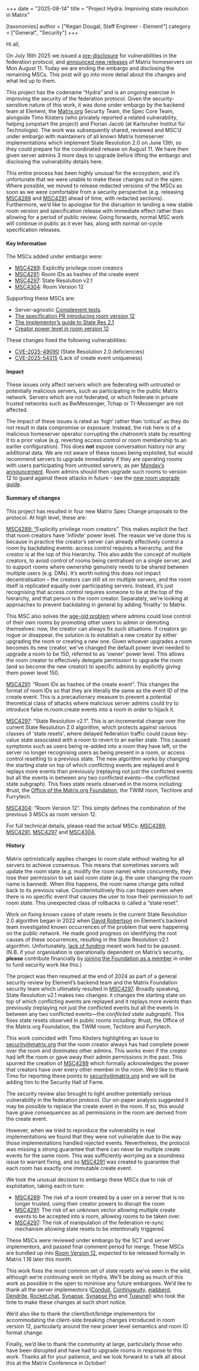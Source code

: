 +++
date = "2025-08-14"
title = "Project Hydra: Improving state resolution in Matrix"

[taxonomies]
author = ["Kegan Dougal, Staff Engineer - Element"]
category = ["General", "Security"]
+++

Hi all,

On July 16th 2025 we issued a [pre-disclosure](https://matrix.org/blog/2025/07/security-predisclosure/) for vulnerabilities in the federation protocol, and [announced new releases](https://matrix.org/blog/2025/08/security-release/) of Matrix homeservers on Mon August 11\. Today we are ending the embargo and disclosing the remaining MSCs. This post will go into more detail about the changes and what led up to them.

This project has the codename “Hydra” and is an ongoing exercise in improving the security of the federation protocol. Given the security-sensitive nature of this work, it was done under embargo by the backend team at Element, the [Matrix.org](http://Matrix.org) Security Team, the Spec Core Team, alongside Timo Kösters (who privately reported a related vulnerability, helping jumpstart the project) and Florian Jacob (at Karlsruher Institut für Technologie). The work was subsequently shared, reviewed and MSC’d under embargo with maintainers of all known Matrix homeserver implementations which implement State Resolution 2.0 on June 13th, so they could prepare for the coordinated release on August 11\. We have then given server admins 3 more days to upgrade before lifting the embargo and disclosing the vulnerability details here.

This entire process has been highly unusual for the ecosystem, and it’s unfortunate that we were unable to make these changes out in the open. Where possible, we moved to release redacted versions of the MSCs as soon as we were comfortable from a security perspective (e.g. releasing [MSC4289](https://github.com/matrix-org/matrix-spec-proposals/pull/4289) and [MSC4291](https://github.com/matrix-org/matrix-spec-proposals/pull/4291) ahead of time, with redacted sections). Furthermore, we’d like to apologise for the disruption in landing a new stable room version and specification release with immediate effect rather than allowing for a period of public review. Going forwards, normal MSC work will continue in public as it ever has, along with normal on-cycle specification releases.

#### Key Information

The MSCs added under embargo were:

- [MSC4289](https://github.com/matrix-org/matrix-spec-proposals/pull/4289): Explicitly privilege room creators
- [MSC4291](https://github.com/matrix-org/matrix-spec-proposals/pull/4291): Room IDs as hashes of the create event
- [MSC4297](https://github.com/matrix-org/matrix-spec-proposals/pull/4297): State Resolution v2.1
- [MSC4304](https://github.com/matrix-org/matrix-spec-proposals/pull/4304): Room Version 12

Supporting these MSCs are:

- Server-agnostic [Complement tests](https://github.com/matrix-org/complement/blob/dd9b896fead36504c97e35456fe3c0e09fc7328d/tests/v12_test.go).
- [The specification PR introducing room version 12](https://github.com/matrix-org/matrix-spec/pull/2193)
- [The implementor’s guide to State Res 2.1](@/docs/spec-guides/state-res-2.1/_index.md)
- [Creator power level in room version 12](@/docs/spec-guides/creator-power-level/_index.md)

These changes fixed the following vulnerabilities:

- [CVE-2025-49090](https://www.cve.org/CVERecord?id=CVE-2025-49090) (State Resolution 2.0 deficiencies)
- [CVE-2025-54315](https://www.cve.org/CVERecord?id=CVE-2025-54315) (Lack of create event uniqueness)

#### Impact

These issues only affect servers which are federating with untrusted or potentially malicious servers, such as participating in the public Matrix network.  Servers which are not federated, or which federate in private trusted networks such as BwMessenger, Tchap or TI-Messenger are not affected.

The impact of these issues is rated as ‘high’ rather than ‘critical’ as they do not result in data compromise or exposure. Instead, the risk here is of a malicious homeserver operator corrupting the chatroom’s state by resetting it to a prior value (e.g. reverting access control or room membership to an earlier configuration). This does **not** expose conversation history nor any additional data.
We are not aware of these issues being exploited, but would recommend servers to upgrade immediately if they are operating rooms with users participating from untrusted servers, as per [Monday’s announcement](https://matrix.org/blog/2025/08/security-release/). Room admins should then upgrade such rooms to version 12 to guard against these attacks in future \- see the [new room upgrade guide](https://matrix.org/docs/communities/administration/#room-upgrades).

#### Summary of changes

This project has resulted in four new Matrix Spec Change proposals to the protocol. At high level, these are:

[MSC4289: “](https://github.com/matrix-org/matrix-spec-proposals/pull/4289)Explicitly privilege room creators”. This makes explicit the fact that room creators have 'infinite' power level. The reason we've done this is because in practice the creator’s server can already effectively control a room by backdating events: access control requires a hierarchy, and the creator is at the top of this hierarchy.  This also adds the concept of multiple creators, to avoid control of rooms being centralised on a single server, and to support rooms where ownership genuinely needs to be shared between multiple users (e.g. DMs).  It’s worth noting this does *not* impact decentralisation – the creators can still sit on multiple servers, and the room itself is replicated equally over participating servers.  Instead, it’s just recognising that access control requires someone to be at the top of the hierarchy, and that person is the room creator.  Separately, we’re looking at approaches to prevent backdating in general by adding ‘finality’ to Matrix.

This MSC also solves the [age-old problem](https://github.com/matrix-org/matrix-spec/issues/165) where admins could lose control of their own rooms by promoting other users to admin or demoting themselves: now, the creator can always fix such situations. If creators go rogue or disappear, the solution is to establish a new creator by either upgrading the room or creating a new one. Given whoever upgrades a room becomes its new creator, we've changed the default power level needed to upgrade a room to be 150, referred to as 'owner' power level. This allows the room creator to effectively delegate permission to upgrade the room (and so become the new creator) to specific admins by explicitly giving them power level 150\.

[MSC4291](https://github.com/matrix-org/matrix-spec-proposals/pull/4291): “Room IDs as hashes of the create event”. This changes the format of room IDs so that they are literally the same as the event ID of the create event. This is a precautionary measure to prevent a potential theoretical class of attacks where malicious server admins could try to introduce false m.room.create events into a room in order to hijack it.

[MSC4297](https://github.com/matrix-org/matrix-spec-proposals/pull/4297): “State Resolution v2.1”.  This is an incremental change over the current State Resolution 2.0 algorithm, which protects against various classes of 'state resets', where delayed federation traffic could cause key-value state associated with a room to revert to an earlier state. This caused symptoms such as users being re-added into a room they have left, or the server no longer recognising users as being present in a room, or access control resetting to a previous state. The new algorithm works by changing the starting state on top of which conflicting events are replayed and it replays more events than previously (replaying not just the conflicted events but all the events in between any two conflicted events—the conflicted state subgraph). This fixes state resets observed in the rooms including: \#rust, the [Office of the Matrix.org Foundation](http://matrix.org/), the TWIM room, Techlore and Furrytech.

[MSC4304](https://github.com/matrix-org/matrix-spec-proposals/pull/4304): “Room Version 12”. This simply defines the combination of the previous 3 MSCs as room version 12\.

For full technical details, please read the actual MSCs: [MSC4289,](https://github.com/matrix-org/matrix-spec-proposals/pull/4289) [MSC4291,](https://github.com/matrix-org/matrix-spec-proposals/pull/4291) [MSC4297](https://github.com/matrix-org/matrix-spec-proposals/pull/4297) and [MSC4304.](https://github.com/matrix-org/matrix-spec-proposals/pull/4304)

#### History

Matrix optimistically applies changes to room state without waiting for all servers to achieve consensus. This means that sometimes servers will update the room state (e.g. modify the room name) while concurrently, they lose their permission to set said room state (e.g. the user changing the room name is banned). When this happens, the room name change gets rolled back to its previous value. Counterintuitively this can happen even when there is no specific event that causes the user to lose their permission to set room state. This unexpected class of rollbacks is called a “state reset”.

Work on fixing known cases of state resets in the current State Resolution 2.0 algorithm began in 2022 when [David Robertson](https://github.com/DMRobertson) on Element’s backend team investigated known occurrences of the problem that were happening on the public network. He made good progress on identifying the root causes of these occurrences, resulting in the State Resolution v2.1 algorithm. Unfortunately, [lack of funding](https://matrix.org/blog/2023/12/25/the-matrix-holiday-update-2023/) meant work had to be paused. (N.B. if your organisation is operationally dependent on Matrix’s security, **please** contribute financially by [joining the Foundation as a member](https://matrix.org/support/) in order to fund security work like this.)

The project was then resumed at the end of 2024 as part of a general security review by Element’s backend team and the Matrix Foundation security team which ultimately resulted in [MSC4297](http://github.com/matrix-org/matrix-spec-proposals/pull/4297). Broadly speaking, State Resolution v2.1 makes two changes: it changes the starting state on top of which conflicting events are replayed and it replays more events than previously (replaying not just the conflicted events but all the events in between any two conflicted events—the *conflicted state subgraph*). This fixes state resets observed in public rooms including: \#rust, the Office of the Matrix.org Foundation, the TWIM room, Techlore and Furrytech.

This work coincided with Timo Kösters highlighting an issue to [security@matrix.org](mailto:security@matrix.org) that the room creator always has had complete power over the room and dominates other admins. This works even if the creator had left the room or gave away their admin permissions in the past. This spurred the creation of [MSC4289](http://github.com/matrix-org/matrix-spec-proposals/pull/4289) which formally acknowledges the power that creators have over every other member in the room. We’d like to thank Timo for reporting these points to [security@matrix.org](mailto:security@matrix.org) and we will be adding him to the Security Hall of Fame.

The security review also brought to light another potentially serious vulnerability in the federation protocol. Our on-paper analysis suggested it may be possible to replace the create event in the room. If so, this would have grave consequences as all permissions in the room are derived from the create event.

However, when we tried to reproduce the vulnerability in real implementations we found that they were not vulnerable due to the way those implementations handled rejected events. Nevertheless, the protocol was missing a strong guarantee that there can never be multiple create events for the same room. This was sufficiently worrying as a soundness issue to warrant fixing, and so [MSC4291](http://github.com/matrix-org/matrix-spec-proposals/pull/4291) was created to guarantee that each room has exactly one immutable create event.

We took the unusual decision to embargo these MSCs due to risk of exploitation, taking each in turn:

- [MSC4289](https://github.com/matrix-org/matrix-spec-proposals/pull/4289): The risk of a room created by a user on a server that is no longer trusted, using their creator powers to disrupt the room
- [MSC4291](https://github.com/matrix-org/matrix-spec-proposals/pull/4291): The risk of an unknown vector allowing multiple create events to be accepted into a room, allowing rooms to be taken over.
- [MSC4297](https://github.com/matrix-org/matrix-spec-proposals/pull/4297): The risk of manipulation of the federation re-sync mechanism allowing state resets to be intentionally triggered.

These MSCs were reviewed under embargo by the SCT and server implementors, and passed final comment period for merge. These MSCs are bundled up into [Room Version 12](https://spec.matrix.org/unstable/rooms/v12/), expected to be released formally in Matrix 1.16 later this month.

This work fixes the most common set of state resets we’ve seen in the wild, although we’re continuing work on Hydra. We’ll be doing as much of this work as possible in the open to minimise any future embargoes. We’d like to thank all the server implementors ([Conduit,](https://conduit.rs/) [Continuwuity,](https://continuwuity.org/) [ejabberd,](https://www.ejabberd.im/index.html) [Dendrite,](https://element-hq.github.io/dendrite/) [Rocket.chat,](https://www.rocket.chat/) [Synapse,](https://github.com/element-hq/synapse) [Synapse Pro](https://element.io/server-suite/synapse-pro) and [Tuwunel](https://github.com/matrix-construct/tuwunel)) who took the time to make these changes at such short notice.

We’d also like to thank the client/bot/bridge implementors for accommodating the client-side breaking changes introduced in room version 12, particularly around the new power level semantics and room ID format change.

Finally, we’d like to thank the community at large, particularly those who have been disrupted and have had to upgrade rooms in response to this work. Thanks all for your patience, and we look forward to a talk all about this at the Matrix Conference in October\!
